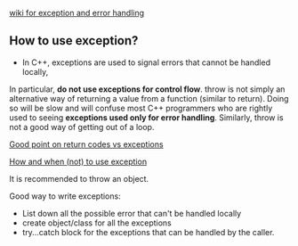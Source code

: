 [wiki for exception and error handling](https://isocpp.org/wiki/faq/exceptions)

## How to use exception?

- In C++, exceptions are used to signal errors that cannot be handled locally,

In particular, **do not use exceptions for control flow**. throw is not simply an alternative way of returning a value from a function (similar to return). Doing so will be slow and will confuse most C++ programmers who are rightly used to seeing **exceptions used only for error handling**. Similarly, throw is not a good way of getting out of a loop.

[Good point on return codes vs exceptions](https://isocpp.org/wiki/faq/exceptions#exceptions-avoid-spreading-out-error-logic)

[How and when (not) to use exception](http://www.codinghell.ch/blog/2013/03/31/how-and-when-not-to-use-exceptions/#:~:text=Exceptions%20should%20be%20used%20for,unwilling%20or%20unable%20to%20handle.)

It is recommended to throw an object.

Good way to write exceptions:

- List down all the possible error that can't be handled locally
- create object/class for all the exceptions
- try...catch block for the exceptions that can be handled by the caller.
